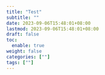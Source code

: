 ```yaml
---
title: "Test"
subtitle: ""
date: 2023-09-06T15:48:01+08:00
lastmod: 2023-09-06T15:48:01+08:00
draft: false
toc:
  enable: true
weight: false
categories: [""]
tags: [""]
---
```


